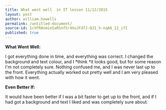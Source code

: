 ```yaml
---
title: What went well  in IT lesson 11/12/2015
layout: post
author: william.howells
permalink: /untitled-document/
source-id: 1cVFRAnmieSaRSnf5r4XuJFd7J-QJ1_h-nqA8_12_ifI
published: true
---
```

**What Went Well:**

I got everything done in time, and everything was correct. I changed the background and text colour, and I *think *it looks good, but for some reason I'm not completely sure. Nothing confused me, and I was never last up to the front.  Everything actually worked out pretty well and I am very pleased with how it went.

**Even Better If:**

It would have been better if I was a bit faster to get up to the front, and if I had got a background and text I liked and was completely sure about.

